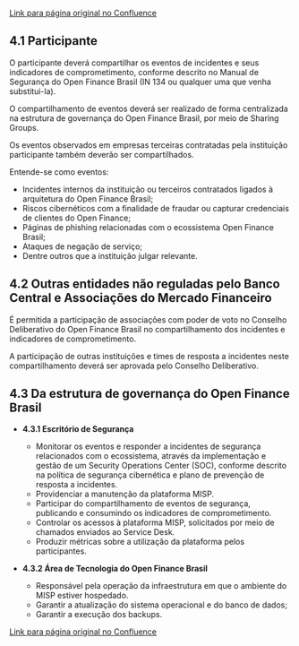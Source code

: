 [Link para página original no Confluence](https://openfinancebrasil.atlassian.net/wiki/spaces/OF/pages/117637132)

##  **4.1  Participante**

O participante deverá compartilhar os eventos de incidentes e seus indicadores de comprometimento, conforme descrito no Manual de Segurança do Open Finance Brasil (IN 134 ou qualquer uma que venha substitui-la).

O compartilhamento de eventos deverá ser realizado de forma centralizada na estrutura de governança do Open Finance Brasil, por meio de Sharing Groups.

Os eventos observados em empresas terceiras contratadas pela instituição participante também deverão ser compartilhados.

Entende-se como eventos:

- Incidentes internos da instituição ou terceiros contratados ligados à arquitetura do Open Finance Brasil;
- Riscos cibernéticos com a finalidade de fraudar ou capturar credenciais de clientes do Open Finance;
- Páginas de phishing relacionadas com o ecossistema Open Finance Brasil;
- Ataques de negação de serviço;
- Dentre outros que a instituição julgar relevante.

##  **4.2  Outras entidades não reguladas pelo Banco Central e Associações do Mercado Financeiro**

É permitida a participação de associações com poder de voto no Conselho Deliberativo do Open Finance Brasil no compartilhamento dos incidentes e indicadores de comprometimento.

A participação de outras instituições e times de resposta a incidentes neste compartilhamento deverá ser aprovada pelo Conselho Deliberativo.

##  **4.3 Da estrutura de governança do Open Finance Brasil**

- **4.3.1 Escritório de Segurança**

    - Monitorar os eventos e responder a incidentes de segurança relacionados com o ecossistema, através da implementação e gestão de um Security Operations Center (SOC), conforme descrito na política de segurança cibernética e plano de prevenção de resposta a incidentes.
    - Providenciar a manutenção da plataforma MISP.
    - Participar do compartilhamento de eventos de segurança, publicando e consumindo os indicadores de comprometimento.
    - Controlar os acessos à plataforma MISP, solicitados por meio de chamados enviados ao Service Desk.
    - Produzir métricas sobre a utilização da plataforma pelos participantes.

- **4.3.2 Área de Tecnologia do Open Finance Brasil**

    - Responsável pela operação da infraestrutura em que o ambiente do MISP estiver hospedado.
    - Garantir a atualização do sistema operacional e do banco de dados;
    - Garantir a execução dos backups.

[Link para página original no Confluence](https://openfinancebrasil.atlassian.net/wiki/spaces/OF/pages/117637132)